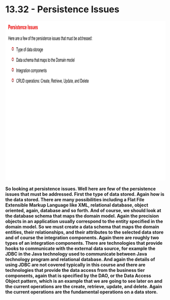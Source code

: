 # 13.32 - Persistence Issues

<img src="/images/13_32_01.jpg" width="800" height="500">

**So looking at persistence issues. Well here are few of the persistence issues that must be addressed. First the type of data stored. Again how is the data stored. There are many possibilities including a Flat File Extensible Markup Language like XML, relational database, object oriented, again, database and so forth. And of course, we should look at the database schema that maps the domain model. Again the precision objects in an application usually correspond to the entity specified in the domain model. So we must create a data schema that maps the domain entities, their relationships, and their attributes to the selected data store and of course the integration components. Again there are roughly two types of an integration components. There are technologies that provide hooks to communicate with the external data source, for example the JDBC in the Java technology used to communicate between Java technology program and relational database. And again the details of using JDBC are not covered typically in this course and there are technologies that provide the data access from the business tier components, again that is specified by the DAO, or the Data Access Object pattern, which is an example that we are going to see later on and the current operations are the create, retrieve, update, and delete. Again the current operations are the fundamental operations on a data store.**